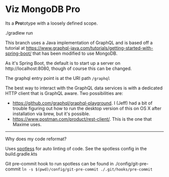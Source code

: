 # Viz MongoDB Pro

Its a **Pro**totype with a loosely defined scope.


./gradlew run

This branch uses a Java implementation of GraphQL and is based off a tutorial at 
https://www.graphql-java.com/tutorials/getting-started-with-spring-boot/ that has been modified to use MongoDB.

As it's Spring Boot, the default is to start up a server on http://localhost:8080, though of course this can be changed.

The graphql entry point is at the URI path `/graphql`

The best way to interact with the GraphQL data services is with a dedicated HTTP client that is GraphQL aware.  Two possibilities are:

* https://github.com/graphql/graphql-playground.  I (Jeff) had a bit of trouble figuring out how to run the desktop version of this on OS X 
  after 
  installation via brew, but it's possible.
* https://www.postman.com/product/rest-client/.  This is the one that Maxime uses.  



---
Why does my code reformat?

Uses [spotless](https://github.com/diffplug/spotless/tree/main/plugin-gradle) for auto linting of code.
See the spotless config in the build.gradle.kts

Git pre-commit hook to run spotless can be found in ./config/git-pre-commit
`ln -s $(pwd)/config/git-pre-commit ./.git/hooks/pre-commit`

